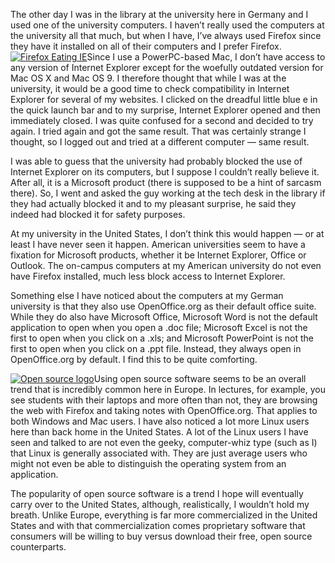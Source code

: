 The other day I was in the library at the university here in Germany and I used one of the university computers. I haven’t really used the computers at the university all that much, but when I have, I’ve always used Firefox since they have it installed on all of their computers and I prefer Firefox. [![Firefox Eating IE](https://i0.wp.com/thoughts.alexseifert.com/wp-content/uploads/2008/07/fierfoxeatingie-150x150.jpg?resize=150%2C150 "Firefox Eating IE")](https://i0.wp.com/thoughts.alexseifert.com/wp-content/uploads/2008/07/fierfoxeatingie.jpg)Since I use a PowerPC-based Mac, I don’t have access to any version of Internet Explorer except for the woefully outdated version for Mac OS X and Mac OS 9. I therefore thought that while I was at the university, it would be a good time to check compatibility in Internet Explorer for several of my websites. I clicked on the dreadful little blue e in the quick launch bar and to my surprise, Internet Explorer opened and then immediately closed. I was quite confused for a second and decided to try again. I tried again and got the same result. That was certainly strange I thought, so I logged out and tried at a different computer — same result.

I was able to guess that the university had probably blocked the use of Internet Explorer on its computers, but I suppose I couldn’t really believe it. After all, it is a Microsoft product (there is supposed to be a hint of sarcasm there). So, I went and asked the guy working at the tech desk in the library if they had actually blocked it and to my pleasant surprise, he said they indeed had blocked it for safety purposes.

At my university in the United States, I don’t think this would happen — or at least I have never seen it happen. American universities seem to have a fixation for Microsoft products, whether it be Internet Explorer, Office or Outlook. The on-campus computers at my American university do not even have Firefox installed, much less block access to Internet Explorer.

Something else I have noticed about the computers at my German university is that they also use OpenOffice.org as their default office suite. While they do also have Microsoft Office, Microsoft Word is not the default application to open when you open a .doc file; Microsoft Excel is not the first to open when you click on a .xls; and Microsoft PowerPoint is not the first to open when you click on a .ppt file. Instead, they always open in OpenOffice.org by default. I find this to be quite comforting.

[![Open source logo](https://i0.wp.com/thoughts.alexseifert.com/wp-content/uploads/2008/07/opensource_logo-150x150.gif?resize=150%2C150 "Open Source")](https://i0.wp.com/blog.alexseifert.com/wp-content/uploads/2008/07/opensource_logo-1.gif?ssl=1)Using open source software seems to be an overall trend that is incredibly common here in Europe. In lectures, for example, you see students with their laptops and more often than not, they are browsing the web with Firefox and taking notes with OpenOffice.org. That applies to both Windows and Mac users. I have also noticed a lot more Linux users here than back home in the United States. A lot of the Linux users I have seen and talked to are not even the geeky, computer-whiz type (such as I) that Linux is generally associated with. They are just average users who might not even be able to distinguish the operating system from an application.

The popularity of open source software is a trend I hope will eventually carry over to the United States, although, realistically, I wouldn’t hold my breath. Unlike Europe, everything is far more commercialized in the United States and with that commercialization comes proprietary software that consumers will be willing to buy versus download their free, open source counterparts.